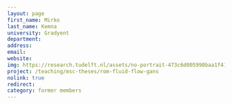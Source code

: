 ```yaml
---
layout: page
first_name: Mirko
last_name: Kemna
university: Gradyent
department:
address:
email:
website:
img: https://research.tudelft.nl/assets/no-portrait-473c6d005990baa1f418d9c668dcd4ec.png
project: /teaching/msc-theses/rom-fluid-flow-gans
nolink: true
redirect:
category: former members
---
```

